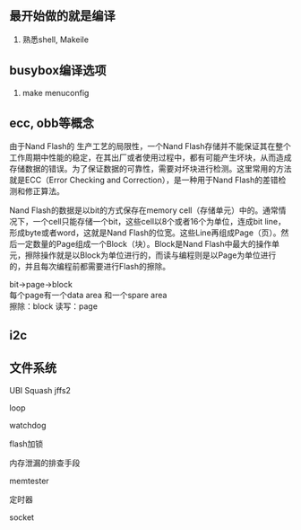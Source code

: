 ## 最开始做的就是编译   

1. 熟悉shell, Makeile  

## busybox编译选项  

1. make menuconfig

## ecc, obb等概念  

由于Nand Flash的 生产工艺的局限性，一个Nand Flash存储并不能保证其在整个工作周期中性能的稳定，在其出厂或者使用过程中，都有可能产生坏块，从而造成存储数据的错误。为了保证数据的可靠性，需要对坏块进行检测。这里常用的方法就是ECC（Error Checking and Correction），是一种用于Nand Flash的差错检测和修正算法。

Nand Flash的数据是以bit的方式保存在memory cell（存储单元）中的。通常情况下，一个cell只能存储一个bit，这些cell以8个或者16个为单位，连成bit line，形成byte或者word，这就是Nand Flash的位宽。这些Line再组成Page（页）。然后一定数量的Page组成一个Block（块）。Block是Nand Flash中最大的操作单元，擦除操作就是以Block为单位进行的，而读与编程则是以Page为单位进行的，并且每次编程前都需要进行Flash的擦除。

bit->page->block  
每个page有一个data area 和一个spare area  
擦除：block
读写：page  

## i2c

## 文件系统

UBI Squash jffs2  


loop

watchdog

flash加锁

内存泄漏的排查手段

memtester

定时器  

socket